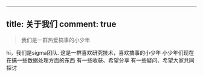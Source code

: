 ----
title: 关于我们
comment: true
----
> 我们是一群热爱搞事的小少年

hi，我们是sigma团队.
这是一群喜欢研究技术，喜欢搞事的小少年
小少年们现在在搞一些数据处理方面的东西
有一些收获、希望分享
有一些疑问、希望大家共同探讨

